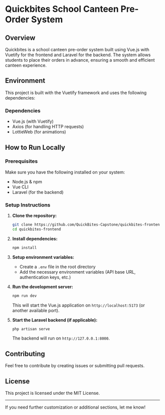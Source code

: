 # Quickbites School Canteen Pre-Order System

## Overview
Quickbites is a school canteen pre-order system built using Vue.js with Vuetify for the frontend and Laravel for the backend. The system allows students to place their orders in advance, ensuring a smooth and efficient canteen experience.

## Environment
This project is built with the Vuetify framework and uses the following dependencies:

### Dependencies
- Vue.js (with Vuetify)
- Axios (for handling HTTP requests)
- LottieWeb (for animations)

## How to Run Locally

### Prerequisites
Make sure you have the following installed on your system:
- Node.js & npm
- Vue CLI
- Laravel (for the backend)

### Setup Instructions

1. **Clone the repository:**
   ```bash
   git clone https://github.com/QuickBites-Capstone/quickbites-frontend.git
   cd quickbites-frontend
   ```

2. **Install dependencies:**
   ```bash
   npm install
   ```

3. **Setup environment variables:**
   - Create a `.env` file in the root directory
   - Add the necessary environment variables (API base URL, authentication keys, etc.)

4. **Run the development server:**
   ```bash
   npm run dev
   ```
   This will start the Vue.js application on `http://localhost:5173` (or another available port).

5. **Start the Laravel backend (if applicable):**
   ```bash
   php artisan serve
   ```
   The backend will run on `http://127.0.0.1:8000`.

## Contributing
Feel free to contribute by creating issues or submitting pull requests.

## License
This project is licensed under the MIT License.

---
If you need further customization or additional sections, let me know!
